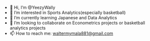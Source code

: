 - 👋 Hi, I’m @YeezyWally
- 👀 I’m interested in Sports Analytics(especially basketball)
- 🌱 I’m currently learning Japanese and Data Analytics
- 💞️ I’m looking to collaborate on Econometrics projects or basketball analytics projects
- 📫 How to reach me: waltermymala881@gmail.com

<!---
YeezyWally/YeezyWally is a ✨ special ✨ repository because its `README.md` (this file) appears on your GitHub profile.
You can click the Preview link to take a look at your changes.
--->
